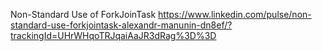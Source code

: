 Non-Standard Use of ForkJoinTask
https://www.linkedin.com/pulse/non-standard-use-forkjointask-alexandr-manunin-dn8ef/?trackingId=UHrWHqoTRJqaiAaJR3dRag%3D%3D
